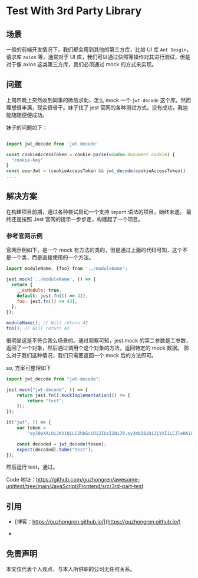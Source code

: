 # Test With 3rd Party Library


## 场景

一般的前端开发情况下，我们都会用到其他的第三方库，比如 UI 库 `Ant Desgin`， 请求库 `axios` 等，通常对于 UI 库，我们可以通过快照等操作对其进行测试，但是对于像 axios 这类第三方库，我们必须通过 mock 的方式来实现。

## 问题

上周四晚上突然收到同事的微信求助，怎么 mock 一个 `jwt-decode` 这个库。然而理想很丰满，现实很骨干。妹子找了 jest 官网的各种测试方式，没有成功，我岂能随随便便成功。

妹子的问题如下：

```js

import jwt_decode from 'jwt-decode'

const cookieAccessToken = cookie.parse(window.document.cookie) {
  "cookie-key"
}
const userJwt = (cookieAccessToken && jwt_decode(cookieAccessToken))
....
```

## 解决方案

在构建项目前期，通过各种尝试启动一个支持 `import` 语法的项目，始终未遂。 最终还是按照 Jest 官网的提示一步步走，构建起了一个项目。

### 参考官网示例

官网示例如下，是一个 mock 有方法的类的，但是通过上面的代码可知，这个不是一个类，而是直接使用的一个方法。

```js
import moduleName, {foo} from '../moduleName';

jest.mock('../moduleName', () => {
  return {
    __esModule: true,
    default: jest.fn(() => 42),
    foo: jest.fn(() => 43),
  };
});

moduleName(); // Will return 42
foo(); // Will return 43
```

很明显这是不符合我么场景的。通过观察可知，jest.mock 的第二参数是工参数，返回了一个对象，然后通过调用个这个对象的方法，返回特定的 mock 数据。 那么对于我们这种情况，我们只需要返回一个 mock 后的方法即可。

so, 方案可整理如下

```js
import jwt_decode from "jwt-decode";

jest.mock("jwt-decode", () => {
	return jest.fn().mockImplementation(() => {
		return "test";
	});
});

it("jwt", () => {
	var token =
		"eyJ0eXAiOiJKV1QiLCJhbGciOiJIUzI1NiJ9.eyJmb28iOiJiYXIiLCJleHAiOjEzOTMyODY4OTMsImlhdCI6MTM5MzI2ODg5M30.4-iaDojEVl0pJQMjrbM1EzUIfAZgsbK_kgnVyVxFSVo";

	const decoded = jwt_decode(token);
	expect(decoded).toBe("test");
});
```

然后运行 test，通过。

Code 地址：https://github.com/guzhongren/awesome-unittest/tree/main/JavaScript/Frontend/src/3rd-part-test

## 引用

* [博客：https://guzhongren.github.io/](https://guzhongren.github.io/)

* [mocking-modules: https://jestjs.io/docs/jest-object#jestmockmodulename-factory-options]:(https://jestjs.io/docs/jest-object#jestmockmodulename-factory-options)

## 免责声明

本文仅代表个人观点，与本人所供职的公司无任何关系。

